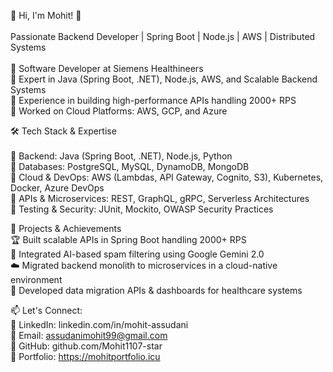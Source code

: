 👋 Hi, I'm Mohit! 🚀 <br> <br>
Passionate Backend Developer | Spring Boot | Node.js | AWS | Distributed Systems <br> <br>
🔹 Software Developer at Siemens Healthineers <br>
🔹 Expert in Java (Spring Boot, .NET), Node.js, AWS, and Scalable Backend Systems <br>
🔹 Experience in building high-performance APIs handling 2000+ RPS <br>
🔹 Worked on Cloud Platforms: AWS, GCP, and Azure <br>

🛠️ Tech Stack & Expertise <br><br>
🔹 Backend: Java (Spring Boot, .NET), Node.js, Python <br>
🔹 Databases: PostgreSQL, MySQL, DynamoDB, MongoDB <br>
🔹 Cloud & DevOps: AWS (Lambdas, API Gateway, Cognito, S3), Kubernetes, Docker, Azure DevOps <br>
🔹 APIs & Microservices: REST, GraphQL, gRPC, Serverless Architectures <br>
🔹 Testing & Security: JUnit, Mockito, OWASP Security Practices <br>

📌 Projects & Achievements <br>
🏆 Built scalable APIs in Spring Boot handling 2000+ RPS <br>
🚀 Integrated AI-based spam filtering using Google Gemini 2.0 <br>
☁️ Migrated backend monolith to microservices in a cloud-native environment <br>
🔬 Developed data migration APIs & dashboards for healthcare systems <br>


📫 Let's Connect: <br>
🔗 LinkedIn: linkedin.com/in/mohit-assudani <br>
📧 Email: assudanimohit99@gmail.com <br>
🚀 GitHub: github.com/Mohit1107-star <br>
🌱 Portfolio: https://mohitportfolio.icu

<!---
Mohit1107-star/Mohit1107-star is a ✨ special ✨ repository because its `README.md` (this file) appears on your GitHub profile.
You can click the Preview link to take a look at your changes.
--->

